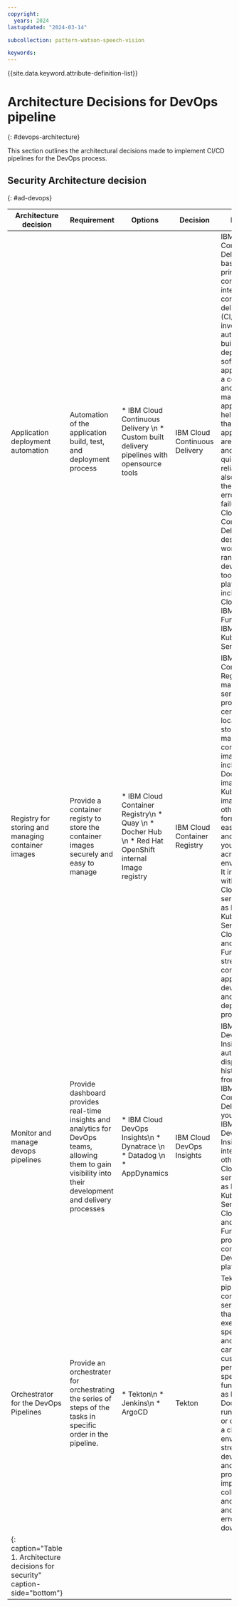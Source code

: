 ```yaml
---
copyright:
  years: 2024
lastupdated: "2024-03-14"

subcollection: pattern-watson-speech-vision

keywords:
---
```

{{site.data.keyword.attribute-definition-list}}

# Architecture Decisions for DevOps pipeline

{: #devops-architecture}

This section outlines the architectural decisions made to implement CI/CD pipelines for the DevOps process.

## Security Architecture decision

{: #ad-devops}

| Architecture decision                                                            | Requirement                                                                                                                                                  | Options                                                                                                | Decision                      | Rationale                                                                                                                                                                                                                                                                                                                                                                                                                                                                                                                                                                                |
| -------------------------------------------------------------------------------- | ------------------------------------------------------------------------------------------------------------------------------------------------------------ | ------------------------------------------------------------------------------------------------------ | ----------------------------- | ---------------------------------------------------------------------------------------------------------------------------------------------------------------------------------------------------------------------------------------------------------------------------------------------------------------------------------------------------------------------------------------------------------------------------------------------------------------------------------------------------------------------------------------------------------------------------------------- |
| Application deployment automation                                                | Automation of the application build, test, and deployment process                                                                                            | * IBM Cloud Continuous Delivery \n * Custom built delivery pipelines with opensource tools             | IBM Cloud Continuous Delivery | IBM Cloud Continuous Delivery is based on the principles of continuous integration and continuous delivery (CI/CD), which involve automating the build, test, and deployment of software applications in a continuous and iterative manner. This approach helps to ensure that applications are developed and delivered quickly and reliably, while also reducing the risk of errors and failures.IBM Cloud Continuous Delivery is designed to work with a range of development tools and platforms, including IBM Cloud Foundry, IBM Cloud Functions, and IBM Cloud Kubernetes Service. |
| Registry for storing and managing container images                               | Provide a container registy to store the container images securely and easy to manage                                                                        | * IBM Cloud Container Registry\n * Quay \n * Docher Hub \n * Red Hat OpenShift internal Image registry | IBM Cloud Container Registry  | IBM Cloud Container Registry is a managed service that provides a centralized location for storing and managing container images, including Docker images, Kubernetes images, and other container formats. Its easier to track and manage your images across multiple environments. It integrates with other IBM Cloud services, such as IBM Cloud Kubernetes Service, IBM Cloud Foundry, and IBM Cloud Functions, to streamline the containerized application development and deployment processes.                                                                                     |
| Monitor and manage devops pipelines                                              | Provide dashboard provides real-time insights and analytics for DevOps teams, allowing them to gain visibility into their development and delivery processes | * IBM Cloud DevOps Insights\n * Dynatrace \n * Datadog \n * AppDynamics                                | IBM Cloud DevOps Insights     | IBM Cloud DevOps Insights automatically displays historical data from all of the IBM Cloud® Continuous Delivery within your toolchain. IBM Cloud DevOps Insights integrates with other IBM Cloud services, such as IBM Cloud Kubernetes Service, IBM Cloud Foundry, and IBM Cloud Functions, to provide a comprehensive DevOps platform.                                                                                                                                                                                                                                                |
| Orchestrator for the DevOps Pipelines                                            | Provide an orchestrater for orchestrating the series of steps of the tasks in specific order in the pipeline.                                                | * Tekton\n * Jenkins\n * ArgoCD                                                                        | Tekton                        | Tekton pipelines are composed of a series of tasks that are executed in a specific order, and each task can be customized to perform a specific function, such as building a Docker image, running tests, or deploying to a cloud-based environment. It streamline the development and delivery processes, improve collaboration and visibility, and reduce errors and downtime.                                                                                                                                                                                                         |
| {: caption="Table 1. Architecture decisions for security" caption-side="bottom"} |                                                                                                                                                              |                                                                                                        |                               |                                                                                                                                                                                                                                                                                                                                                                                                                                                                                                                                                                                          |
